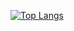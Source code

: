 [![Top Langs](https://github-readme-stats.vercel.app/api/top-langs/?username=ymzksgkz
)](https://github.com/anuraghazra/github-readme-stats)

